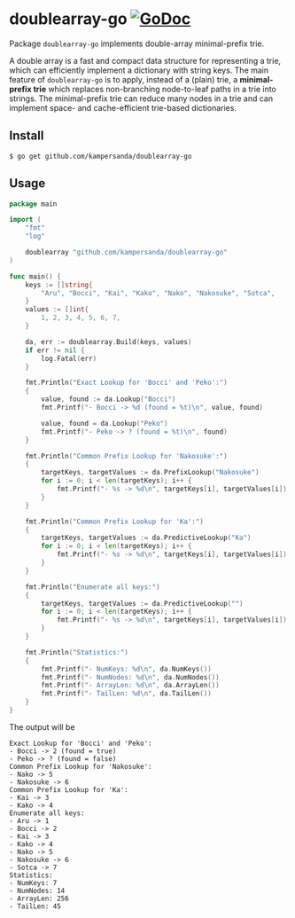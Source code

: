 # doublearray-go [![GoDoc](https://godoc.org/github.com/kampersanda/doublearray-go?status.svg)](https://godoc.org/github.com/kampersanda/doublearray-go)

Package `doublearray-go` implements double-array minimal-prefix trie.

A double array is a fast and compact data structure for representing a trie, which can efficiently implement a dictionary with string keys.
The main feature of `doublearray-go` is to apply, instead of a (plain) trie, a **minimal-prefix trie** which replaces non-branching node-to-leaf paths in a trie into strings.
The minimal-prefix trie can reduce many nodes in a trie and can implement space- and cache-efficient trie-based dictionaries.


## Install

```
$ go get github.com/kampersanda/doublearray-go
```

## Usage

```go
package main

import (
	"fmt"
	"log"

	doublearray "github.com/kampersanda/doublearray-go"
)

func main() {
	keys := []string{
		"Aru", "Bocci", "Kai", "Kako", "Nako", "Nakosuke", "Sotca",
	}
	values := []int{
		1, 2, 3, 4, 5, 6, 7,
	}

	da, err := doublearray.Build(keys, values)
	if err != nil {
		log.Fatal(err)
	}

	fmt.Println("Exact Lookup for 'Bocci' and 'Peko':")
	{
		value, found := da.Lookup("Bocci")
		fmt.Printf("- Bocci -> %d (found = %t)\n", value, found)

		value, found = da.Lookup("Peko")
		fmt.Printf("- Peko -> ? (found = %t)\n", found)
	}

	fmt.Println("Common Prefix Lookup for 'Nakosuke':")
	{
		targetKeys, targetValues := da.PrefixLookup("Nakosuke")
		for i := 0; i < len(targetKeys); i++ {
			fmt.Printf("- %s -> %d\n", targetKeys[i], targetValues[i])
		}
	}

	fmt.Println("Common Prefix Lookup for 'Ka':")
	{
		targetKeys, targetValues := da.PredictiveLookup("Ka")
		for i := 0; i < len(targetKeys); i++ {
			fmt.Printf("- %s -> %d\n", targetKeys[i], targetValues[i])
		}
	}

	fmt.Println("Enumerate all keys:")
	{
		targetKeys, targetValues := da.PredictiveLookup("")
		for i := 0; i < len(targetKeys); i++ {
			fmt.Printf("- %s -> %d\n", targetKeys[i], targetValues[i])
		}
	}

	fmt.Println("Statistics:")
	{
		fmt.Printf("- NumKeys: %d\n", da.NumKeys())
		fmt.Printf("- NumNodes: %d\n", da.NumNodes())
		fmt.Printf("- ArrayLen: %d\n", da.ArrayLen())
		fmt.Printf("- TailLen: %d\n", da.TailLen())
	}
}
```

The output will be

```
Exact Lookup for 'Bocci' and 'Peko':
- Bocci -> 2 (found = true)
- Peko -> ? (found = false)
Common Prefix Lookup for 'Nakosuke':
- Nako -> 5
- Nakosuke -> 6
Common Prefix Lookup for 'Ka':
- Kai -> 3
- Kako -> 4
Enumerate all keys:
- Aru -> 1
- Bocci -> 2
- Kai -> 3
- Kako -> 4
- Nako -> 5
- Nakosuke -> 6
- Sotca -> 7
Statistics:
- NumKeys: 7
- NumNodes: 14
- ArrayLen: 256
- TailLen: 45
```